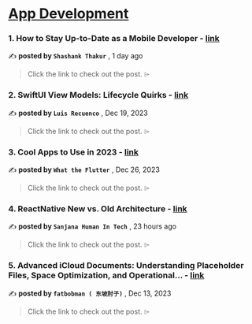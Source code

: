 
<h1><a href=https://medium.com/tag/mobile-app-development/recommended target="_blank" rel="noopener noreferrer">App Development</a></h1>
<h3>1. How to Stay Up-to-Date as a Mobile Developer - <a href=https://medium.com/gitconnected/how-to-stay-up-to-date-as-a-mobile-developer-0d6c5ef47acc?source=tag_recommended_feed---------0-84----------mobile_app_development----------4fa1fd06_28f0_4d81_9737_5dda902b9599------- target="_blank" rel="noopener noreferrer">link</a></h3>

✍️ **posted by `Shashank Thakur`** <date> , 1 day ago</date>

<blockquote>Click the link to check out the post. ⌲</blockquote>

<h3>2. SwiftUI View Models: Lifecycle Quirks - <a href=https://medium.com/the-swift-cooperative/swiftui-view-models-lifecycle-quirks-8dd967e84e31?source=tag_recommended_feed---------1-107----------mobile_app_development----------4fa1fd06_28f0_4d81_9737_5dda902b9599------- target="_blank" rel="noopener noreferrer">link</a></h3>

✍️ **posted by `Luis Recuenco`** <date> , Dec 19, 2023</date>

<blockquote>Click the link to check out the post. ⌲</blockquote>

<h3>3. Cool Apps to Use in 2023 - <a href=https://medium.com/@flutterwtf/cool-apps-to-use-in-2023-259885581956?source=tag_recommended_feed---------2-85----------mobile_app_development----------4fa1fd06_28f0_4d81_9737_5dda902b9599------- target="_blank" rel="noopener noreferrer">link</a></h3>

✍️ **posted by `What the Flutter`** <date> , Dec 26, 2023</date>

<blockquote>Click the link to check out the post. ⌲</blockquote>

<h3>4. ReactNative New vs. Old Architecture - <a href=https://medium.com/@sanjanahumanintech/reactnative-new-vs-old-architecture-2eef751d9974?source=tag_recommended_feed---------3-84----------mobile_app_development----------4fa1fd06_28f0_4d81_9737_5dda902b9599------- target="_blank" rel="noopener noreferrer">link</a></h3>

✍️ **posted by `Sanjana Human In Tech`** <date> , 23 hours ago</date>

<blockquote>Click the link to check out the post. ⌲</blockquote>

<h3>5. Advanced iCloud Documents: Understanding Placeholder Files, Space Optimization, and Operational… - <a href=https://medium.com/itnext/advanced-icloud-documents-understanding-placeholder-files-space-optimization-and-operational-759b29c17e10?source=tag_recommended_feed---------4-107----------mobile_app_development----------4fa1fd06_28f0_4d81_9737_5dda902b9599------- target="_blank" rel="noopener noreferrer">link</a></h3>

✍️ **posted by `fatbobman ( 东坡肘子)`** <date> , Dec 13, 2023</date>

<blockquote>Click the link to check out the post. ⌲</blockquote>

